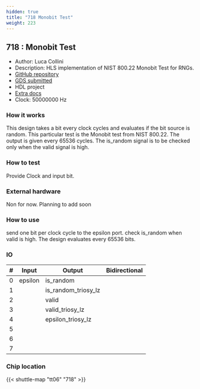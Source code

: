 ```yaml
---
hidden: true
title: "718 Monobit Test"
weight: 223
---
```


## 718 : Monobit Test

* Author: Luca Collini
* Description: HLS implementation of NIST 800.22 Monobit Test for RNGs.
* [GitHub repository](https://github.com/Lucaz97/tt06-monoibit-test)
* [GDS submitted](https://github.com/Lucaz97/tt06-monoibit-test/actions/runs/8556242822)
* HDL project
* [Extra docs](None)
* Clock: 50000000 Hz

<!---

This file is used to generate your project datasheet. Please fill in the information below and delete any unused
sections.

You can also include images in this folder and reference them in the markdown. Each image must be less than
512 kb in size, and the combined size of all images must be less than 1 MB.
-->


### How it works

This design takes a bit every clock cycles and evaluates if the bit source is random. This particular test is the Monobit test from NIST 800.22.
The output is given every 65536 cycles. The is_random signal is to be checked only when the valid signal is high.

### How to test

Provide Clock and input bit.

### External hardware

Non for now. Planning to add soon

### How to use

send one bit per clock cycle to the epsilon port. check is_random when valid is high. The design evaluates every 65536 bits.


### IO

| # | Input          | Output         | Bidirectional   |
| - | -------------- | -------------- | --------------- |
| 0 | epsilon | is_random |  |
| 1 |  | is_random_triosy_lz |  |
| 2 |  | valid |  |
| 3 |  | valid_triosy_lz |  |
| 4 |  | epsilon_triosy_lz |  |
| 5 |  |  |  |
| 6 |  |  |  |
| 7 |  |  |  |

### Chip location

{{< shuttle-map "tt06" "718" >}}
